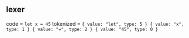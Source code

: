 ## lexer
code = `let x = 45`
tokenized = `
{ value: "let", type: 5 }
{ value: "x", type: 1 }
{ value: "=", type: 2 }
{ value: "45", type: 0 }
`